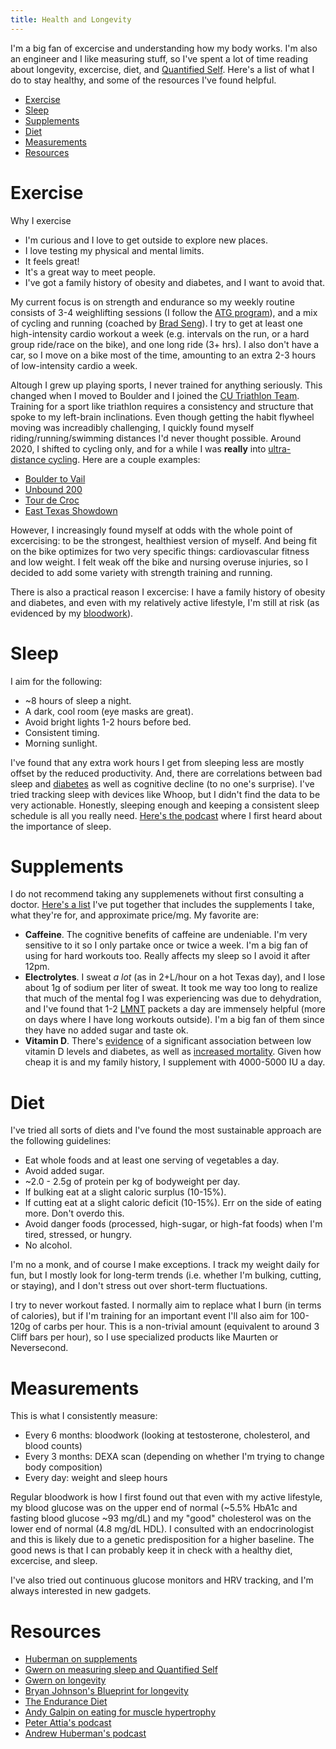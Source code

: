 ```yaml
---
title: Health and Longevity
---
```

I'm a big fan of excercise and understanding how my body works. I'm also an engineer and I like measuring stuff, so I've spent a lot of time reading about longevity, excercise, diet, and [Quantified Self](https://en.wikipedia.org/wiki/Quantified_self). Here's a list of what I do to stay healthy, and some of the resources I've found helpful.

- [Exercise](#exercise)
- [Sleep](#sleep)
- [Supplements](#supplements)
- [Diet](#diet)
- [Measurements](#measurements)
- [Resources](#resources)

# Exercise

Why I exercise
* I'm curious and I love to get outside to explore new places.
* I love testing my physical and mental limits.
* It feels great!
* It's a great way to meet people.
* I've got a family history of obesity and diabetes, and I want to avoid that.

My current focus is on strength and endurance so my weekly routine consists of 3-4 weighlifting sessions (I follow the [ATG program](https://www.atgonlinecoaching.com/)), and a mix of cycling and running (coached by [Brad Seng](https://www.d3multisport.com/our-coaches/brad-seng)). I try to get at least one high-intensity cardio workout a week (e.g. intervals on the run, or a hard group ride/race on the bike), and one long ride (3+ hrs). I also don't have a car, so I move on a bike most of the time, amounting to an extra 2-3 hours of low-intensity cardio a week.

Altough I grew up playing sports, I never trained for anything seriously. This changed when I moved to Boulder and I joined the [CU Triathlon Team](https://www.cutriathlon.com/). Training for a sport like triathlon requires a consistency and structure that spoke to my left-brain inclinations. Even though getting the habit flywheel moving was increadibly challenging, I quickly found myself riding/running/swimming distances I'd never thought possible. Around 2020, I shifted to cycling only, and for a while I was **really** into [ultra-distance cycling](https://en.wikipedia.org/wiki/Ultra-distance_cycling). Here are a couple examples: 
- [Boulder to Vail](https://www.strava.com/activities/7133415452)
- [Unbound 200](https://www.strava.com/activities/7256188457) 
- [Tour de Croc](https://www.strava.com/activities/7348087456)
- [East Texas Showdown](https://www.strava.com/activities/8737219081)

However, I increasingly found myself at odds with the whole point of excercising: to be the strongest, healthiest version of myself. And being fit on the bike optimizes for two very specific things: cardiovascular fitness and low weight. I felt weak off the bike and nursing overuse injuries, so I decided to add some variety with strength training and running.  

There is also a practical reason I excercise: I have a family history of obesity and diabetes, and even with my relatively active lifestyle, I'm still at risk (as evidenced by my [bloodwork](#measurements)). 

<!-- Here's a list of people that have influenced my exercise journey: 
- Lachlan Morton. I still get goosebumps watching his Alt Tour video on the Dirty Kanza 200 (now Unbound Gravel).
- Anton Krupicka
- Kurt Refsnider -->

# Sleep 

I aim for the following: 
* ~8 hours of sleep a night. 
* A dark, cool room (eye masks are great).
* Avoid bright lights 1-2 hours before bed. 
* Consistent timing. 
* Morning sunlight. 
  
I've found that any extra work hours I get from sleeping less are mostly offset by the reduced productivity. And, there are correlations between bad sleep and [diabetes](https://www.niddk.nih.gov/health-information/professionals/diabetes-discoveries-practice/the-impact-of-poor-sleep-on-type-2-diabetes) as well as cognitive decline (to no one's surprise). I've tried tracking sleep with devices like Whoop, but I didn't find the data to be very actionable. Honestly, sleeping enough and keeping a consistent sleep schedule is all you really need. [Here's the podcast](https://www.youtube.com/watch?v=gbQFSMayJxk) where I first heard about the importance of sleep. 

# Supplements

I do not recommend taking any supplemenets without first consulting a doctor. [Here's a list](https://docs.google.com/spreadsheets/d/1SLvUedtbfI9P0huaCIQEsxESnAF2JUXrzqLDqs1By6k/edit#gid=0) I've put together that includes the supplements I take, what they're for, and approximate price/mg. My favorite are: 
- **Caffeine**. The cognitive benefits of caffeine are undeniable. I'm very sensitive to it so I only partake once or twice a week. I'm a big fan of using for hard workouts too. Really affects my sleep so I avoid it after 12pm. 
- **Electrolytes**. I sweat *a lot* (as in 2+L/hour on a hot Texas day), and I lose about 1g of sodium per liter of sweat. It took me way too long to realize that much of the mental fog I was experiencing was due to dehydration, and I've found that 1-2 [LMNT](https://drinklmnt.com/) packets a day are immensely helpful (more on days where I have long workouts outside). I'm a big fan of them since they have no added sugar and taste ok. 
- **Vitamin D**. There's [evidence](https://www.ncbi.nlm.nih.gov/pmc/articles/PMC9671203/) of a significant association between low vitamin D levels and diabetes, as well as [increased mortality](https://gwern.net/longevity#vitamin-d). Given how cheap it is and my family history, I supplement with 4000-5000 IU a day.

# Diet 
I've tried all sorts of diets and I've found the most sustainable approach are the following guidelines:
- Eat whole foods and at least one serving of vegetables a day. 
- Avoid added sugar.
- ~2.0 - 2.5g of protein per kg of bodyweight per day.
- If bulking eat at a slight caloric surplus (10-15%).
- If cutting eat at a slight caloric deficit (10-15%). Err on the side of eating more. Don't overdo this. 
- Avoid danger foods (processed, high-sugar, or high-fat foods) when I'm tired, stressed, or hungry.
- No alcohol. 

I'm no a monk, and of course I make exceptions. I track my weight daily for fun, but I mostly look for long-term trends (i.e. whether I'm bulking, cutting, or staying), and I don't stress out over short-term fluctuations.

I try to never workout fasted. I normally aim to replace what I burn (in terms of calories), but if I'm training for an important event I'll also aim for 100-120g of carbs per hour. This is a non-trivial amount (equivalent to around 3 Cliff bars per hour), so I use specialized products like Maurten or Neversecond. 

# Measurements 

This is what I consistently measure: 
* Every 6 months: bloodwork (looking at testosterone, cholesterol, and blood counts)
* Every 3 months: DEXA scan (depending on whether I'm trying to change body composition)
* Every day: weight and sleep hours

Regular bloodwork is how I first found out that even with my active lifestyle, my blood glucose was on the upper end of normal (~5.5% HbA1c and fasting blood glucose ~93 mg/dL) and my "good" cholesterol was on the lower end of normal (4.8 mg/dL HDL). I consulted with an endocrinologist and this is likely due to a genetic predisposition for a higher baseline. The good news is that I can probably keep it in check with a healthy diet, excercise, and sleep.

I've also tried out continuous glucose monitors and HRV tracking, and I'm always interested in new gadgets. 

<!-- # Meditation 

WIP -->

# Resources
- [Huberman on supplements](https://www.youtube.com/watch?v=tLS6t3FVOTI)
- [Gwern on measuring sleep and Quantified Self](https://gwern.net/zeo/zeo)
- [Gwern on longevity](https://gwern.net/longevity)
- [Bryan Johnson's Blueprint for longevity](https://blueprint.bryanjohnson.co/)
- [The Endurance Diet](https://www.amazon.com/Endurance-Diet-Discover-Greatest-Athletes/dp/0738218979)
- [Andy Galpin on eating for muscle hypertrophy](https://www.youtube.com/watch?v=0fCtyTChU_U)
- [Peter Attia's podcast](https://peterattiamd.com/podcast/)
- [Andrew Huberman's podcast](https://hubermanlab.com)
